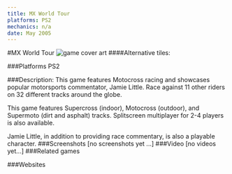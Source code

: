 ```yaml
---
title: MX World Tour
platforms: PS2
mechanics: n/a
date: May 2005
---
```

#MX World Tour
![game cover art](//images.igdb.com/igdb/image/upload/t_cover_big/uyldpqgfrm3aggwtqzit.jpg "Logo Title Text 1")
####Alternative tiles:

###Platforms
PS2

###Description:
This game features Motocross racing and showcases popular motorsports commentator, Jamie Little. Race against 11 other riders on 32 different tracks around the globe. 
 
This game features Supercross (indoor), Motocross (outdoor), and Supermoto (dirt and asphalt) tracks. Splitscreen multiplayer for 2-4 players is also available. 
 
Jamie Little, in addition to providing race commentary, is also a playable character.
###Screenshots
[no screenshots yet ...]
###Video
[no videos yet...]
###Related games

###Websites

